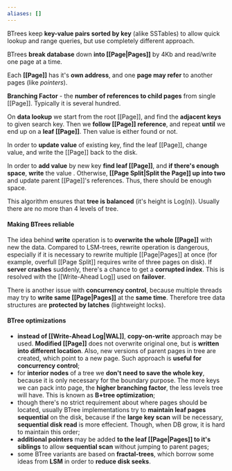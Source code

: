 ```yaml
---
aliases: []
---
```

BTrees keep **key-value pairs sorted by key** (alike SSTables) to allow quick lookup and range queries, but use completely different approach.

BTrees **break database** down **into [[Page|Pages]]** by 4Kb and read/write one page at a time.

Each **[[Page]]** has it's **own address**, and one **page may refer** to another pages (like _pointers_).

**Branching Factor** - the **number of references to child pages** from single [[Page]]. Typically it is several hundred.

On **data lookup** we start from the root [[Page]], and find the **adjacent keys** to given search key. Then we **follow [[Page]] reference**, and repeat **until** we end up on a **leaf [[Page]]**. Then value is either found or not.

In order to **update value** of existing key, find the leaf [[Page]], change value, and write the [[Page]] back to the disk.

In order to **add value** by new key **find leaf [[Page]]**, and **if there's enough space**, **write** the value . Otherwise, **[[Page Split|Split the Page]] up into two** and update parent [[Page]]'s references. Thus, there should be enough space.

This algorithm ensures that **tree is balanced** (it's height is Log(n)). Usually there are no more than 4 levels of tree.

#### Making BTrees reliable

The idea behind **write** operation is to **overwrite the whole [[Page]]** with new the data. Compared to LSM-trees, rewrite operation is dangerous, especially if it is necessary to rewrite multiple [[Page|Pages]] at once (for example, overfull [[Page Split]] requires write of three pages on disk). If **server crashes** suddenly, there's a chance to get a **corrupted index**. This is resolved with the [[Write-Ahead Log]] used on **failover**.

There is another issue with **concurrency control**, because multiple threads may try to **write same [[Page|Pages]]** at the **same time**. Therefore tree data structures are **protected by latches** (lightweight locks).

#### BTree optimizations

- **instead of [[Write-Ahead Log|WAL]]**, **copy-on-write** approach may be used. **Modified [[Page]]** does not overwrite original one, but is **written into different location**. Also, new versions of parent pages in tree are created, which point to a new page. Such approach is **useful for concurrency control**;
- for **interior nodes** of a tree we **don't need to save the whole key**, because it is only necessary for the boundary purpose. The more keys we can pack into page, the **higher branching factor**, the less levels tree will have. This is known as **B+tree optimization**;
- though there's no strict requirement about where pages should be located, usually BTree implementations try to **maintain leaf pages sequential** on the disk, because if the **large key scan** will be necessary, **sequential disk read** is more effecient. Though, when DB grow, it is hard to maintain this order;
- **additional pointers** may be added **to the leaf [[Page|Pages]] to it's siblings** to allow **sequential scan** without jumping to parent pages;
- some BTree variants are based on **fractal-trees**, which borrow some ideas from **LSM** in order to **reduce disk seeks**.
